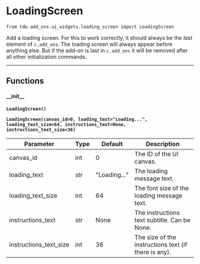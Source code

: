 # LoadingScreen

`from tdw.add_ons.ui_widgets.loading_screen import LoadingScreen`

Add a loading screen. For this to work correctly, it should always be the *last* element of `c.add_ons`.
The loading screen will always appear before anything else.
But if the add-on is last in `c.add_ons` it will be removed after all other initialization commands.

***

## Functions

#### \_\_init\_\_

**`LoadingScreen()`**

**`LoadingScreen(canvas_id=0, loading_text="Loading...", loading_text_size=64, instructions_text=None, instructions_text_size=36)`**

| Parameter | Type | Default | Description |
| --- | --- | --- | --- |
| canvas_id |  int  | 0 | The ID of the UI canvas. |
| loading_text |  str  | "Loading..." | The loading message text. |
| loading_text_size |  int  | 64 | The font size of the loading message text. |
| instructions_text |  str  | None | The instructions text subtitle. Can be None. |
| instructions_text_size |  int  | 36 | The size of the instructions text (if there is any). |
